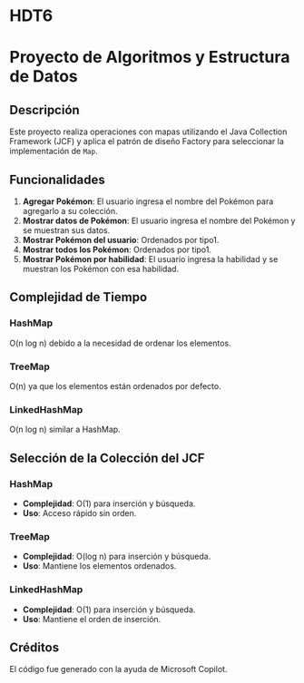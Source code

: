 # HDT6
# Proyecto de Algoritmos y Estructura de Datos

## Descripción
Este proyecto realiza operaciones con mapas utilizando el Java Collection Framework (JCF) y aplica el patrón de diseño Factory para seleccionar la implementación de `Map`.

## Funcionalidades
1. **Agregar Pokémon**: El usuario ingresa el nombre del Pokémon para agregarlo a su colección.
2. **Mostrar datos de Pokémon**: El usuario ingresa el nombre del Pokémon y se muestran sus datos.
3. **Mostrar Pokémon del usuario**: Ordenados por tipo1.
4. **Mostrar todos los Pokémon**: Ordenados por tipo1.
5. **Mostrar Pokémon por habilidad**: El usuario ingresa la habilidad y se muestran los Pokémon con esa habilidad.

## Complejidad de Tiempo
### HashMap
O(n log n) debido a la necesidad de ordenar los elementos.
### TreeMap
O(n) ya que los elementos están ordenados por defecto.
### LinkedHashMap
O(n log n) similar a HashMap.

## Selección de la Colección del JCF
### HashMap
- **Complejidad**: O(1) para inserción y búsqueda.
- **Uso**: Acceso rápido sin orden.

### TreeMap
- **Complejidad**: O(log n) para inserción y búsqueda.
- **Uso**: Mantiene los elementos ordenados.

### LinkedHashMap
- **Complejidad**: O(1) para inserción y búsqueda.
- **Uso**: Mantiene el orden de inserción.

## Créditos
El código fue generado con la ayuda de Microsoft Copilot.